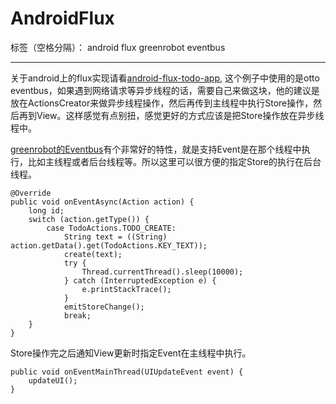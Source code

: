 # AndroidFlux

标签（空格分隔）： android flux greenrobot eventbus

---

关于android上的flux实现请看[android-flux-todo-app][1], 这个例子中使用的是otto eventbus，如果遇到网络请求等异步线程的话，需要自己来做这块，他的建议是放在ActionsCreator来做异步线程操作，然后再传到主线程中执行Store操作，然后再到View。这样感觉有点别扭，感觉更好的方式应该是把Store操作放在异步线程中。

[greenrobot的Eventbus][2]有个非常好的特性，就是支持Event是在那个线程中执行，比如主线程或者后台线程等。所以这里可以很方便的指定Store的执行在后台线程。

    @Override
    public void onEventAsync(Action action) {
        long id;
        switch (action.getType()) {
            case TodoActions.TODO_CREATE:
                String text = ((String) action.getData().get(TodoActions.KEY_TEXT));
                create(text);
                try {
                    Thread.currentThread().sleep(10000);
                } catch (InterruptedException e) {
                    e.printStackTrace();
                }
                emitStoreChange();
                break;
        }
    }

Store操作完之后通知View更新时指定Event在主线程中执行。

    public void onEventMainThread(UIUpdateEvent event) {
        updateUI();
    }

  [1]: https://github.com/lgvalle/android-flux-todo-app
  [2]: https://github.com/greenrobot/EventBus/blob/master/HOWTO.md